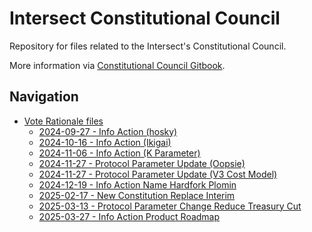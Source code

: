 # Intersect Constitutional Council

Repository for files related to the Intersect's Constitutional Council.

More information via [Constitutional Council Gitbook](https://intersect.gitbook.io/constitutional-council-of-intersect).

## Navigation

- [Vote Rationale files](./vote-rationales/)
  - [2024-09-27 - Info Action (hosky)](./vote-rationales/2024-09-27-info-hosky/)
  - [2024-10-16 - Info Action (Ikigai)](./vote-rationales/2024-10-16-info-ikigai/)
  - [2024-11-06 - Info Action (K Parameter)](./vote-rationales/2024-11-06-info-k-param/)
  - [2024-11-27 - Protocol Parameter Update (Oopsie)](./vote-rationales/2024-11-27-ppu-oopsie/)
  - [2024-11-27 - Protocol Parameter Update (V3 Cost Model)](./vote-rationales/2024-11-27-ppu-v3-cost-model/)
  - [2024-12-19 - Info Action Name Hardfork Plomin](./vote-rationales/2024-12-19-info-hf-naming/)
  - [2025-02-17 - New Constitution Replace Interim](./vote-rationales/2025-02-17-new-const/)
  - [2025-03-13 - Protocol Parameter Change Reduce Treasury Cut](./vote-rationales/2025-03-13-ppu-treaury-cut/)
  - [2025-03-27 - Info Action Product Roadmap](./vote-rationales/2025-03-27-info-roadmap/)
